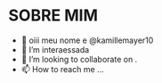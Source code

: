 # SOBRE MIM 

- 👋 oiii meu nome e @kamillemayer10
- 👀 I’m interaessada                                                         
- 💞️ I’m looking to collaborate on .
- 📫 How to reach me ...

<!---
kamillemayer10/kamillemayer10 is a ✨ special ✨ repository because its `README.md` (this file) appears on your GitHub profile.
You can click the Preview link to take a look at your changes.
--
